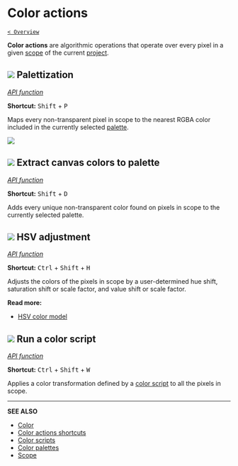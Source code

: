 # Color actions

[`< Overview`](./README.md)

**Color actions** are algorithmic operations that operate over every pixel in a given [scope](./scope.md) of the current [project](./project.md).

## ![](https://raw.githubusercontent.com/jbunke/stipple-effect/master/res/icons/palettize.png) Palettization

[*API function*](../api/project.md#palettize)

**Shortcut:** <kbd>Shift</kbd> + <kbd>P</kbd>

Maps every non-transparent pixel in scope to the nearest RGBA color included in the currently selected [palette](./palette.md).

![](./assets/graphics/palettization.gif)

## ![](https://raw.githubusercontent.com/jbunke/stipple-effect/master/res/icons/contents_to_palette.png) Extract canvas colors to palette

[*API function*](../api/project.md#extract_to_pal)

**Shortcut:** <kbd>Shift</kbd> + <kbd>D</kbd>

Adds every unique non-transparent color found on pixels in scope to the currently selected palette.

## ![](https://raw.githubusercontent.com/jbunke/stipple-effect/master/res/icons/hsv_shift.png) HSV adjustment

[*API function*](../api/project.md#hsv_shift)

**Shortcut:** <kbd>Ctrl</kbd> + <kbd>Shift</kbd> + <kbd>H</kbd>

Adjusts the colors of the pixels in scope by a user-determined hue shift, saturation shift or scale factor, and value shift or scale factor.

**Read more:**

* [HSV color model](./color.md#hsv)

## ![](https://raw.githubusercontent.com/jbunke/stipple-effect/master/res/icons/color_script.png) Run a color script

[*API function*](../api/project.md#color_script)

**Shortcut:** <kbd>Ctrl</kbd> + <kbd>Shift</kbd> + <kbd>W</kbd>

Applies a color transformation defined by a [color script](./color-scripts.md) to all the pixels in scope.

---

**SEE ALSO**

* [Color](./color.md)
* [Color actions shortcuts](./shortcuts.md#color-actions)
* [Color scripts](./color-scripts.md)
* [Color palettes](./palette.md)
* [Scope](./scope.md)
